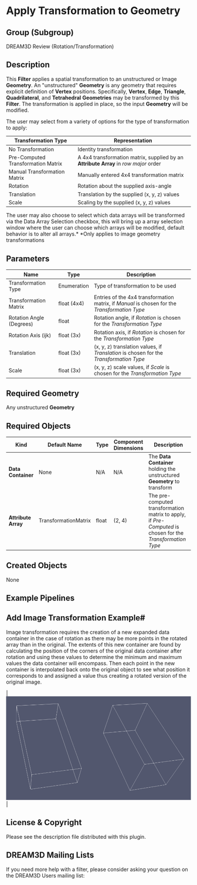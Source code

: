 # Apply Transformation to Geometry #

## Group (Subgroup) ##

DREAM3D Review (Rotation/Transformation)

## Description ##

This **Filter** applies a spatial transformation to an unstructured or Image **Geometry**.  An "unstructured" **Geometry** is any geometry that requires explicit definition of **Vertex** positions.  Specifically, **Vertex**, **Edge**, **Triangle**, **Quadrilateral**, and **Tetrahedral** **Geometries** may be transformed by this **Filter**.  The transformation is applied in place, so the input **Geometry** will be modified.

The user may select from a variety of options for the type of transformation to apply:

| Transformation Type             | Representation |
|------------------|--------------------|
| No Transformation | Identity transformation | 
| Pre-Computed Transformation Matrix | A 4x4 transformation matrix, supplied by an **Attribute Array** in _row major_ order |
| Manual Transformation Matrix | Manually entered 4x4 transformation matrix | 
| Rotation | Rotation about the supplied axis-angle | 
| Translation | Translation by the supplied (x, y, z) values |
| Scale | Scaling by the supplied (x, y, z) values |

The user may also choose to select which data arrays will be transformed via the Data Array Selection checkbox, this will bring up a array selection window where the user can choose which arrays will be modified, default behavior is to alter all arrays.*
*Only applies to image geometry transformations

## Parameters ##

| Name | Type | Description |
|------|------|-------------|
| Transformation Type | Enumeration | Type of transformation to be used |
| Transformation Matrix | float (4x4) | Entries of the 4x4 transformation matrix, if _Manual_ is chosen for the _Transformation Type_ |
| Rotation Angle (Degrees) | float | Rotation angle, if _Rotation_ is chosen for the _Transformation Type_ |
| Rotation Axis (ijk) | float (3x) | Rotation axis, if _Rotation_ is chosen for the _Transformation Type_ |
| Translation | float (3x) | (x, y, z) translation values, if _Translation_ is chosen for the _Transformation Type_ |
| Scale | float (3x) | (x, y, z) scale values, if _Scale_ is chosen for the _Transformation Type_ |

## Required Geometry ###

Any unstructured **Geometry**

## Required Objects ##

| Kind | Default Name | Type | Component Dimensions | Description |
|------|--------------|------|----------------------|-------------|
| **Data Container** | None | N/A | N/A | The **Data Container** holding the unstructured **Geometry** to transform |
| **Attribute Array** | TransformationMatrix | float | (2, 4) | The pre-computed transformation matrix to apply, if _Pre-Computed_ is chosen for the _Transformation Type_ |

## Created Objects ##

None

## Example Pipelines ##


## Add Image Transformation Example#
Image transformation requires the creation of a new expanded data container in the case of rotation as there may be more points in the rotated array than in the original. The extents of this new container are found by calculating the position of the corners of the original data container after rotation and using these values to determine the minimum and maximum values the data container will encompass. Then each point in the new container is interpolated back onto the original object to see what position it corresponds to and assigned a value thus creating a rotated version of the original image.

|![Image Transform Before and After](Images/ImageTransformation.PNG)|


## License & Copyright ##

Please see the description file distributed with this plugin.

## DREAM3D Mailing Lists ##

If you need more help with a filter, please consider asking your question on the DREAM3D Users mailing list:

